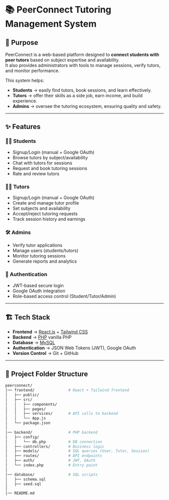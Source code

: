 # 📚 PeerConnect Tutoring Management System

## 🎯 Purpose
PeerConnect is a web-based platform designed to **connect students with peer tutors** based on subject expertise and availability.  
It also provides administrators with tools to manage sessions, verify tutors, and monitor performance.

This system helps:
- **Students** → easily find tutors, book sessions, and learn effectively.  
- **Tutors** → offer their skills as a side job, earn income, and build experience.  
- **Admins** → oversee the tutoring ecosystem, ensuring quality and safety.  

---

## ✨ Features
### 👩‍🎓 Students
- Signup/Login (manual + Google OAuth)  
- Browse tutors by subject/availability  
- Chat with tutors for sessions 
- Request and book tutoring sessions  
- Rate and review tutors  

### 👨‍🏫 Tutors
- Signup/Login (manual + Google OAuth)  
- Create and manage tutor profile  
- Set subjects and availability  
- Accept/reject tutoring requests  
- Track session history and earnings  

### 🛠️ Admins
- Verify tutor applications  
- Manage users (students/tutors)  
- Monitor tutoring sessions  
- Generate reports and analytics  

### 🔑 Authentication
- JWT-based secure login  
- Google OAuth integration  
- Role-based access control (Student/Tutor/Admin)  

---

## 🏗️ Tech Stack
- **Frontend** → [React.js](https://react.dev/) + [Tailwind CSS](https://tailwindcss.com/)  
- **Backend** → [PHP](https://www.php.net/) vanilla PHP  
- **Database** → [MySQL](https://www.mysql.com/)  
- **Authentication** → JSON Web Tokens (JWT), Google OAuth  
- **Version Control** → Git + GitHub  

---

## 📂 Project Folder Structure
```bash
peerconnect/
│── frontend/               # React + Tailwind frontend
│   ├── public/
│   ├── src/
│   │   ├── components/
│   │   ├── pages/
│   │   ├── services/       # API calls to backend
│   │   └── App.js
│   └── package.json
│
│── backend/                # PHP backend
│   ├── config/
│   │   └── db.php          # DB connection
│   ├── controllers/        # Business logic
│   ├── models/             # SQL queries (User, Tutor, Session)
│   ├── routes/             # API endpoints
│   ├── auth/               # JWT, OAuth
│   └── index.php           # Entry point
│
│── database/               # SQL scripts
│   ├── schema.sql
│   ├── seed.sql
│
│── README.md